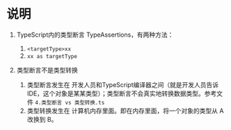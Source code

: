 # 说明

1. TypeScript内的类型断言 TypeAssertions，有两种方法：
    1. `<targetType>xx`
    2. `xx as targetType`

2. 类型断言不是类型转换
    1. 类型断言发生在 开发人员和TypeScript编译器之间（就是开发人员告诉IDE，这个对象是某某类型）；类型断言不会真实地转换数据类型。参考文件 `4.类型断言 vs 类型转换.ts`
    2. 类型转换发生在 计算机内存里面。即在内存里面，将一个对象的类型从 A 改换到 B。
